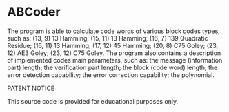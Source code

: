 # ABCoder

The program is able to calculate code words of various block codes types, such as:
(13, 9) 13 Hamming;
(15, 11) 13 Hamming;
(16, 7) 139 Quadratic Residue;
(16, 11) 13 Hamming;
(17, 12) 45 Hamming;
(20, 8) C75 Goley;
(23, 12) AE3 Goley;
(23, 12) C75 Goley.
The program also contains a description of implemented codes main parameters, such as:
the message (information part) length;
the verification part length;
the block (code word) length;
the error detection capability;
the error correction capability;
the polynomial.

PATENT NOTICE

This source code is provided for educational purposes only.
